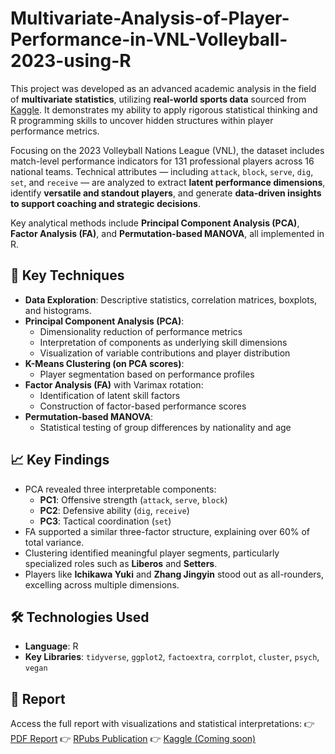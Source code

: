 # Multivariate-Analysis-of-Player-Performance-in-VNL-Volleyball-2023-using-R

This project was developed as an advanced academic analysis in the field of **multivariate statistics**, utilizing **real-world sports data** sourced from [Kaggle](https://www.kaggle.com/datasets/yeganehbavafa/vnl-men-2023). It demonstrates my ability to apply rigorous statistical thinking and R programming skills to uncover hidden structures within player performance metrics.

Focusing on the 2023 Volleyball Nations League (VNL), the dataset includes match-level performance indicators for 131 professional players across 16 national teams. Technical attributes — including `attack`, `block`, `serve`, `dig`, `set`, and `receive` — are analyzed to extract **latent performance dimensions**, identify **versatile and standout players**, and generate **data-driven insights to support coaching and strategic decisions**.

Key analytical methods include **Principal Component Analysis (PCA)**, **Factor Analysis (FA)**, and **Permutation-based MANOVA**, all implemented in R.

## 🧠 Key Techniques

- **Data Exploration**: Descriptive statistics, correlation matrices, boxplots, and histograms.
- **Principal Component Analysis (PCA)**:  
  - Dimensionality reduction of performance metrics  
  - Interpretation of components as underlying skill dimensions  
  - Visualization of variable contributions and player distribution  
- **K-Means Clustering (on PCA scores)**:  
  - Player segmentation based on performance profiles  
- **Factor Analysis (FA)** with Varimax rotation:  
  - Identification of latent skill factors  
  - Construction of factor-based performance scores  
- **Permutation-based MANOVA**:  
  - Statistical testing of group differences by nationality and age

## 📈 Key Findings

- PCA revealed three interpretable components:
  - **PC1**: Offensive strength (`attack`, `serve`, `block`)
  - **PC2**: Defensive ability (`dig`, `receive`)
  - **PC3**: Tactical coordination (`set`)
- FA supported a similar three-factor structure, explaining over 60% of total variance.
- Clustering identified meaningful player segments, particularly specialized roles such as **Liberos** and **Setters**.
- Players like **Ichikawa Yuki** and **Zhang Jingyin** stood out as all-rounders, excelling across multiple dimensions.

## 🛠 Technologies Used

- **Language**: R  
- **Key Libraries**: `tidyverse`, `ggplot2`, `factoextra`, `corrplot`, `cluster`, `psych`, `vegan`

## 📄 Report

Access the full report with visualizations and statistical interpretations:
👉 [PDF Report](https://github.com/nauxqouh/Multivariate-Analysis-of-Player-Performance-in-VNL-2023-using-R/blob/main/VNL-2023-Player-Performance-Analysis-Report.pdf)
👉 [RPubs Publication](https://rpubs.com/nauxqouh/1334657)
👉 [Kaggle (Coming soon)](#)
